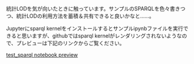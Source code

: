 統計LODを気が向いたときに触っています。サンプルのSPARQLを色々書きつつ、統計LODの利用方法を蓄積＆共有できると良いかなと……。


Jupyterにsparql kernelをインストールするとサンプルipynbファイルを実行できると思いますが、githubではsparql kernelがレンダリングされないようなので、プレビューは下記のリンクからご覧ください。


[test_sparql notebook preview](http://nbviewer.jupyter.org/github/dogrunjp/hello_estat_lod/blob/master/test_sparql.ipynb)